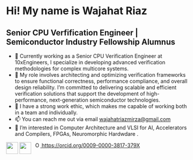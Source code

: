 Hi! My name is Wajahat Riaz
=====================================
Senior CPU Verfification Engineer | Semiconductor Industry Fellowship Alumnus
------------------------------------

- 👋 Currently working as a Senior CPU Verification Engineer at 10xEngineers, I specialize in developing advanced verification methodologies for complex multicore systems.  
- 👀 My role involves architecting and optimizing verification frameworks to ensure functional correctness, performance compliance, and overall design reliability. I’m committed to delivering scalable and efficient verification solutions that support the development of high-performance, next-generation semiconductor technologies.
- 🌱 I have a strong work ethic, which makes me capable of working both in a team and individually. 
 - 📫 You can reach me out via email wajahatriazmirza@gmail.com
- 👀 I’m interested in Computer Architecture and VLSI for AI, Accelerators and Compilers, FPGAs, Neuromorphic Hardwdare . 

<p align="left"> <a href="https://www.github.com/wajahatriaz" target="_blank" rel="noreferrer"><img src="https://raw.githubusercontent.com/danielcranney/readme-generator/main/public/icons/socials/github.svg" width="32" height="32" /></a> <a href="https://www.linkedin.com/in/wajahat-riaz" target="_blank" rel="noreferrer"><img src="https://raw.githubusercontent.com/danielcranney/readme-generator/main/public/icons/socials/linkedin.svg" width="32" height="32" /></a> 
   <a
    id="cy-effective-orcid-url"
    class="underline"
     href="https://orcid.org/0009-0000-3817-379X"
     target="orcid.widget"
     rel="me noopener noreferrer"
     style="vertical-align: top">
     <img
        src="https://orcid.org/sites/default/files/images/orcid_16x16.png"
        style="width: 1em; margin-inline-start: 0.5em"
        alt="ORCID iD icon"/>
      https://orcid.org/0009-0000-3817-379X
    </a>
 
